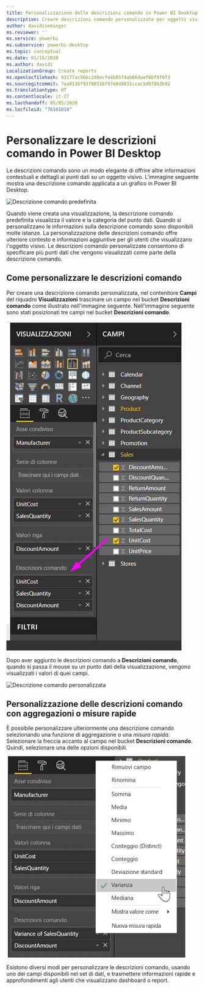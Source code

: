 ```yaml
---
title: Personalizzazione delle descrizioni comando in Power BI Desktop
description: Creare descrizioni comando personalizzate per oggetti visivi mediante trascinamento
author: davidiseminger
ms.reviewer: ''
ms.service: powerbi
ms.subservice: powerbi-desktop
ms.topic: conceptual
ms.date: 01/15/2020
ms.author: davidi
LocalizationGroup: Create reports
ms.openlocfilehash: 93177ac56bc2d8ecfe4b85f4ab66daef6bf0f0f3
ms.sourcegitcommit: 7aa0136f93f88516f97ddd8031ccac5d07863b92
ms.translationtype: HT
ms.contentlocale: it-IT
ms.lasthandoff: 05/05/2020
ms.locfileid: "76161018"
---
```

# <a name="customize-tooltips-in-power-bi-desktop"></a>Personalizzare le descrizioni comando in Power BI Desktop

Le descrizioni comando sono un modo elegante di offrire altre informazioni contestuali e dettagli ai punti dati su un oggetto visivo. L'immagine seguente mostra una descrizione comando applicata a un grafico in Power BI Desktop.

![Descrizione comando predefinita](media/desktop-custom-tooltips/custom-tooltips-1.png)

Quando viene creata una visualizzazione, la descrizione comando predefinita visualizza il valore e la categoria del punto dati. Quando si personalizzano le informazioni sulla descrizione comando sono disponibili molte istanze. La personalizzazione delle descrizioni comando offre ulteriore contesto e informazioni aggiuntive per gli utenti che visualizzano l'oggetto visivo. Le descrizioni comando personalizzate consentono di specificare più punti dati che vengono visualizzati come parte della descrizione comando.

## <a name="how-to-customize-tooltips"></a>Come personalizzare le descrizioni comando

Per creare una descrizione comando personalizzata, nel contenitore **Campi** del riquadro **Visualizzazioni** trascinare un campo nel bucket **Descrizioni comando** come illustrato nell'immagine seguente. Nell'immagine seguente sono stati posizionati tre campi nel bucket **Descrizioni comando**.

![Aggiunta di campi della descrizione comando](media/desktop-custom-tooltips/custom-tooltips-2.png)

Dopo aver aggiunto le descrizioni comando a **Descrizioni comando**, quando si passa il mouse su un punto dati della visualizzazione, vengono visualizzati i valori di quei campi.

![Descrizione comando personalizzata](media/desktop-custom-tooltips/custom-tooltips-3.png)

## <a name="customizing-tooltips-with-aggregation-or-quick-measures"></a>Personalizzazione delle descrizioni comando con aggregazioni o misure rapide

È possibile personalizzare ulteriormente una descrizione comando selezionando una funzione di aggregazione o una *misura rapida*. Selezionare la freccia accanto al campo nel bucket **Descrizioni comando**. Quindi, selezionare una delle opzioni disponibili.

![Descrizione comando con misura rapida](media/desktop-custom-tooltips/custom-tooltips-4.png)

Esistono diversi modi per personalizzare le descrizioni comando, usando uno dei campi disponibili nel set di dati, e trasmettere informazioni rapide e approfondimenti agli utenti che visualizzano dashboard o report.
